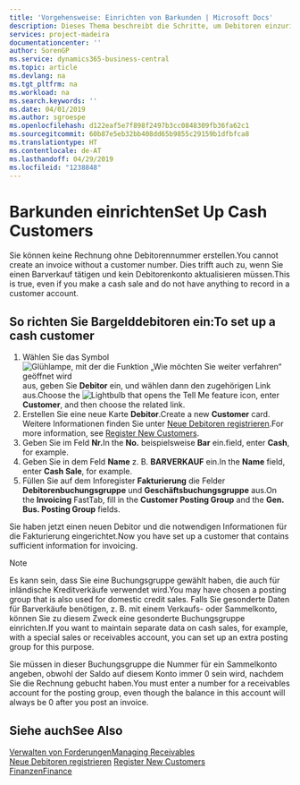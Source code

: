 ```yaml
---
title: 'Vorgehensweise: Einrichten von Barkunden | Microsoft Docs'
description: Dieses Thema beschreibt die Schritte, um Debitoren einzurichten, der in bar bezahlt.
services: project-madeira
documentationcenter: ''
author: SorenGP
ms.service: dynamics365-business-central
ms.topic: article
ms.devlang: na
ms.tgt_pltfrm: na
ms.workload: na
ms.search.keywords: ''
ms.date: 04/01/2019
ms.author: sgroespe
ms.openlocfilehash: d122eaf5e7f898f2497b3cc0848309fb36fa62c1
ms.sourcegitcommit: 60b87e5eb32bb408dd65b9855c29159b1dfbfca8
ms.translationtype: HT
ms.contentlocale: de-AT
ms.lasthandoff: 04/29/2019
ms.locfileid: "1238848"
---
```

# <a name="set-up-cash-customers"></a><span data-ttu-id="05cad-103">Barkunden einrichten</span><span class="sxs-lookup"><span data-stu-id="05cad-103">Set Up Cash Customers</span></span>
<span data-ttu-id="05cad-104">Sie können keine Rechnung ohne Debitorennummer erstellen.</span><span class="sxs-lookup"><span data-stu-id="05cad-104">You cannot create an invoice without a customer number.</span></span> <span data-ttu-id="05cad-105">Dies trifft auch zu, wenn Sie einen Barverkauf tätigen und kein Debitorenkonto aktualisieren müssen.</span><span class="sxs-lookup"><span data-stu-id="05cad-105">This is true, even if you make a cash sale and do not have anything to record in a customer account.</span></span>  

## <a name="to-set-up-a-cash-customer"></a><span data-ttu-id="05cad-106">So richten Sie Bargelddebitoren ein:</span><span class="sxs-lookup"><span data-stu-id="05cad-106">To set up a cash customer</span></span>  
1.  <span data-ttu-id="05cad-107">Wählen Sie das Symbol ![Glühlampe, mit der die Funktion „Wie möchten Sie weiter verfahren“ geöffnet wird](media/ui-search/search_small.png "Wie möchten Sie weiter verfahren?") aus, geben Sie **Debitor** ein, und wählen dann den zugehörigen Link aus.</span><span class="sxs-lookup"><span data-stu-id="05cad-107">Choose the ![Lightbulb that opens the Tell Me feature](media/ui-search/search_small.png "Tell me what you want to do") icon, enter **Customer**, and then choose the related link.</span></span>  
2.  <span data-ttu-id="05cad-108">Erstellen Sie eine neue Karte **Debitor**.</span><span class="sxs-lookup"><span data-stu-id="05cad-108">Create a new **Customer** card.</span></span> <span data-ttu-id="05cad-109">Weitere Informationen finden Sie unter [Neue Debitoren registrieren](sales-how-register-new-customers.md).</span><span class="sxs-lookup"><span data-stu-id="05cad-109">For more information, see [Register New Customers](sales-how-register-new-customers.md).</span></span>
3.  <span data-ttu-id="05cad-110">Geben Sie im Feld **Nr.**</span><span class="sxs-lookup"><span data-stu-id="05cad-110">In the **No.**</span></span> <span data-ttu-id="05cad-111">beispielsweise **Bar** ein.</span><span class="sxs-lookup"><span data-stu-id="05cad-111">field, enter **Cash**, for example.</span></span>  
4.  <span data-ttu-id="05cad-112">Geben Sie in dem Feld **Name** z. B. **BARVERKAUF** ein.</span><span class="sxs-lookup"><span data-stu-id="05cad-112">In the **Name** field, enter **Cash Sale**, for example.</span></span>  
5.  <span data-ttu-id="05cad-113">Füllen Sie auf dem Inforegister **Fakturierung** die Felder **Debitorenbuchungsgruppe** und **Geschäftsbuchungsgruppe** aus.</span><span class="sxs-lookup"><span data-stu-id="05cad-113">On the **Invoicing** FastTab, fill in the **Customer Posting Group** and the **Gen. Bus. Posting Group** fields.</span></span>  

 <span data-ttu-id="05cad-114">Sie haben jetzt einen neuen Debitor und die notwendigen Informationen für die Fakturierung eingerichtet.</span><span class="sxs-lookup"><span data-stu-id="05cad-114">Now you have set up a customer that contains sufficient information for invoicing.</span></span>  

> [!NOTE]  
>  <span data-ttu-id="05cad-115">Es kann sein, dass Sie eine Buchungsgruppe gewählt haben, die auch für inländische Kreditverkäufe verwendet wird.</span><span class="sxs-lookup"><span data-stu-id="05cad-115">You may have chosen a posting group that is also used for domestic credit sales.</span></span> <span data-ttu-id="05cad-116">Falls Sie gesonderte Daten für Barverkäufe benötigen, z. B. mit einem Verkaufs- oder Sammelkonto, können Sie zu diesem Zweck eine gesonderte Buchungsgruppe einrichten.</span><span class="sxs-lookup"><span data-stu-id="05cad-116">If you want to maintain separate data on cash sales, for example, with a special sales or receivables account, you can set up an extra posting group for this purpose.</span></span>  
>   
>  <span data-ttu-id="05cad-117">Sie müssen in dieser Buchungsgruppe die Nummer für ein Sammelkonto angeben, obwohl der Saldo auf diesem Konto immer 0 sein wird, nachdem Sie die Rechnung gebucht haben.</span><span class="sxs-lookup"><span data-stu-id="05cad-117">You must enter a number for a receivables account for the posting group, even though the balance in this account will always be 0 after you post an invoice.</span></span>  

## <a name="see-also"></a><span data-ttu-id="05cad-118">Siehe auch</span><span class="sxs-lookup"><span data-stu-id="05cad-118">See Also</span></span>
[<span data-ttu-id="05cad-119">Verwalten von Forderungen</span><span class="sxs-lookup"><span data-stu-id="05cad-119">Managing Receivables</span></span>](receivables-manage-receivables.md)  
<span data-ttu-id="05cad-120">[Neue Debitoren registrieren](sales-how-register-new-customers.md)  </span><span class="sxs-lookup"><span data-stu-id="05cad-120">[Register New Customers](sales-how-register-new-customers.md)  </span></span>  
[<span data-ttu-id="05cad-121">Finanzen</span><span class="sxs-lookup"><span data-stu-id="05cad-121">Finance</span></span>](finance.md)  

